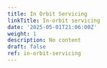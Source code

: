 ```yaml
---
title: In Orbit Servicing
linkTitle: In-orbit servicing
date: '2025-05-01T21:06:00Z'
weight: 1
description: No content
draft: false
ref: in-orbit-servicing
---
```



